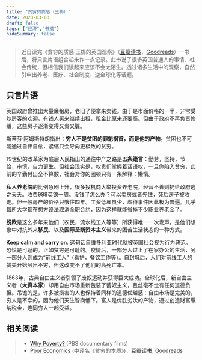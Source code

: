 ```yaml
---
title: "贫穷的质感（王梆）"
date: 2023-03-03
draft: false
tags: ["经济","书摘"]
hideSummary: false
---
```


> 近日读完《贫穷的质感·王梆的英国观察》（[豆瓣读书](https://book.douban.com/subject/35720365/)，[Goodreads](https://www.goodreads.com/book/show/61069255)）一书后，将只言片语组合起来作一点记录。此书说了很多英国普通人的事情、社会传统，但相信我们读起来应该不会太陌生。透过诸多生活中的观察，自然引申出养老、医疗、社会制度、逆全球化等话题。

## 只言片语

英国政府曾推出大量廉租房，老旧了便拿来卖钱。由于是市面价格的一半，非常受炒房客的欢迎。有钱人买来继续出租，租金比原来还要高。但由于政府不再负责修缮，这些房子逐渐变得又贵又脏。

斯蒂芬·阿姆斯特朗指出：**穷人不是贫困的罪魁祸首，而是他的产物**。贫困也不可能通过自律自愈，紧缩只会导向更极致的贫穷。

19世纪的改革家为底层人民指出的通往中产之路是**五条箴言**：勤劳，坚持，节俭，审慎，自力更生。但社会现实是，权贵们掌握着话语权，一旦你陷入贫穷，此前的辛勤付出全不算数，社会对你的困顿只有一条解释：懒惰。

**私人养老院**的比例急剧上升，很多投机商大举投资养老院，经营不善则扔给政府逃之夭夭。收费998英镑一周。没钱了怎么办？可以卖房或者先住，死后房子被收走。但一般房产的价格只够住四年。工资低雇员少，虐待事件因此极为普遍。几乎每所大学都在想方设法取消全职合约，因为这样就能省掉不少职业养老金了。

**脱欧**是这么多年来他们（农民，流水线工人等等）所获得唯一一次发声，是他们想象中对抗外来**移民**、以及**国际垄断资本主义**带来的困苦生活状态的一种方式。

**Keep calm and carry on**. 这句话自维多利亚时代就被英国社会视为行为典范。恐慌是可耻的。正如贫穷是可耻的。疫情后，一部分人过上了在家办公的生活，另一部分人则成为“前线工人”（看护，餐饮工作等）。自封城后，人们对前线工人的赞美开始层出不穷，但这改变不了他们的高死亡率。

1863年，古典自由主义者引领了废奴运动并获得巨大成功。全球化后，新自由主义者（**大资本家**）却用自由市场重新包装了蓄奴主义，且丝毫不觉有任何道德负担。吊诡的是，许多被损害的人也保持着同样的道德优越感：自由市场是完美的，穷人是不幸的，因为他们天生智商低下。富人是优胜劣汰的产物，通过创造财富缴纳税金，连同穷人一起受益。

## 相关阅读

> - [Why Poverty? ](https://www.pbs.org/show/why-poverty/)(PBS documentary films)
> - [Poor Economics](http://pooreconomics.com/) (中译名《贫穷的本质》)，[豆瓣读书](https://book.douban.com/subject/30161884/), [Goodreads](https://www.goodreads.com/book/show/10245602-poor-economics) 